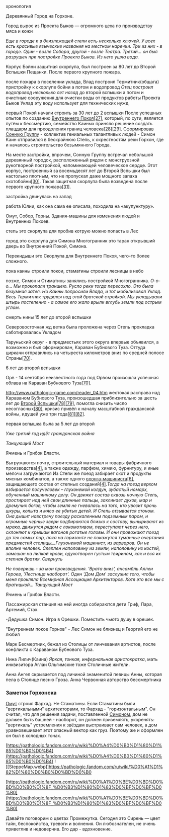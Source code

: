 хронология

Деревянный Город на Горхоне. 

Город вырос из Проекта Быков — огромного цеха по производству мяса и кожи

_Еще в городе и в близлежащей степи есть несколько ключей. У всех есть красивые языческие названия на местном наречии. Три из них - в городе. Один - возле Собора, другой - возле Театра. Третий... он был разрушен при постройке Проекта Быков. Из него ушла вода._

Корпус Бойни защитная скорлупа, был построен за 80 лет до Второй Вспышки Пещанки. После первого крупного пожара. 

после пожара в поселении уклада, Влад построил Термитник(общага) пристройку к скорлупе бойни
а потом и водопровод
_Отец построил водопровод несколько лет назад_ до второй вспышки
а потом и очистные сооружения для очистки воды от продуктов работы Проекта Быков
Уклад эту воду использует для технических нужд


первый Покой начали строить за 30 лет до 2 вспышки
После успешных опытов по созданию [Внутреннего Покоя](https://pathologic.fandom.com/ru/wiki/%D0%92%D0%BD%D1%83%D1%82%D1%80%D0%B5%D0%BD%D0%BD%D0%B8%D0%B9_%D0%9F%D0%BE%D0%BA%D0%BE%D0%B9 "Внутренний Покой")[[27]](https://pathologic.fandom.com/ru/wiki/%D0%A1%D1%82%D1%80%D0%B0%D0%BD%D0%B0#cite_note-27), который, по сути, является путём к бессмертию, семейство Каиных приняло решение создать плацдарм для преодоления границ человека[[28]](https://pathologic.fandom.com/ru/wiki/%D0%A1%D1%82%D1%80%D0%B0%D0%BD%D0%B0#cite_note-28)[[29]](https://pathologic.fandom.com/ru/wiki/%D0%A1%D1%82%D1%80%D0%B0%D0%BD%D0%B0#cite_note-29). Сформировав [Сонную Группу](https://pathologic.fandom.com/ru/wiki/%D0%A1%D0%BE%D0%BD%D0%BD%D0%B0%D1%8F_%D0%B3%D1%80%D1%83%D0%BF%D0%BF%D0%B0 "Сонная группа") - коллектив гениальных талантливых людей - Симон Каин отправился в бескрайнюю Степь, к окрестностям реки Горхон, где и началось строительство безымянного Города.

На месте застройки, впрочем, Сонную Группу встречал небольшой деревянный городок, расположенный рядом с монструозной рукотворной постройкой, напоминающей человеческое сердце. Этот корпус, построенный за восемьдесят лет до Второй Вспышки был настолько плотным, что не пропускал даже мощного запаха скотобойни[[30]](https://pathologic.fandom.com/ru/wiki/%D0%A1%D1%82%D1%80%D0%B0%D0%BD%D0%B0#cite_note-30). Такая защитная скорлупа была возведена после первого крупного пожара[[31]](https://pathologic.fandom.com/ru/wiki/%D0%A1%D1%82%D1%80%D0%B0%D0%BD%D0%B0#cite_note-:9-31).


застройка двинулась на запад

работа Юлии, как она сама ее описала, походила на «акупунктуру».

Омут, Собор, Горны. Здания-машины для изменения людей и Внутренних Покоев.


степь это скорлупа для пробив котрую можно попасть в Лес

город это скорлупа для Симона
Многогранник это таран открывший дверь во Внутренний Покой, Симона.

Перекидыши это Скорлупа для Внутреннего Покоя, чего-то более сложного.


пока каины строили покои, стаматины строили лесницы в небо

позже, Симон и Стиматины занялись постройкой Многогранника.
_О-о-о... Мы прокопали траншею. Русло реки тогда пересохло. Это была безумная затея. Но Каины попросили Влада, и тот мобилизовал Уклад. Весь Термитник трудился над этой братской стройкой. Мы укладывали штырь постепенно - а самое его жало врыли вглубь земли под острым углом._

смерть нины 15 лет до второй вспышки

Северовосточная жд ветка была проложена через Степь
прокладка саботировалась Укладом

Таруньский округ - в предместьях этого округа впервые объявился, а возможно и был сформирован, Караван Бубнового Туза. Оттуда циркачи отправились на четыреста километров вниз по средней полосе Страны[[70]](https://pathologic.fandom.com/ru/wiki/%D0%A1%D1%82%D1%80%D0%B0%D0%BD%D0%B0#cite_note-:3-70).

6 лет до второй вспышки

Орв - 14 сентября неизвестного года под Орвом произошла успешная облава на Караван Бубнового Туза[[70]](https://pathologic.fandom.com/ru/wiki/%D0%A1%D1%82%D1%80%D0%B0%D0%BD%D0%B0#cite_note-:3-70).

http://www.pathologic-game.com/reader_04.htm
жестокая расправа над Караваном Бубнового Туза, произошедшая приблизительно за шесть лет до [Второй Вспышки](https://pathologic.fandom.com/ru/wiki/%D0%9F%D0%B5%D1%81%D1%87%D0%B0%D0%BD%D0%B0%D1%8F_%D0%AF%D0%B7%D0%B2%D0%B0 "Песчаная Язва")[[78]](https://pathologic.fandom.com/ru/wiki/%D0%A1%D1%82%D1%80%D0%B0%D0%BD%D0%B0#cite_note-78)[[79]](https://pathologic.fandom.com/ru/wiki/%D0%A1%D1%82%D1%80%D0%B0%D0%BD%D0%B0#cite_note-79), помогла снизить число несогласных[[80]](https://pathologic.fandom.com/ru/wiki/%D0%A1%D1%82%D1%80%D0%B0%D0%BD%D0%B0#cite_note-:8-80), кризис привёл к началу масштабной гражданской войны, идущей уже три года[[81]](https://pathologic.fandom.com/ru/wiki/%D0%A1%D1%82%D1%80%D0%B0%D0%BD%D0%B0#cite_note-81)[[82]](https://pathologic.fandom.com/ru/wiki/%D0%A1%D1%82%D1%80%D0%B0%D0%BD%D0%B0#cite_note-82).

первая вспышка была за 5 лет до второй


_Уже третий год идёт гражданская война_



_Танцующий Мост_

Ячмень и Грибок Власти.

Выгружаются почту, строительный материал и товары фабричного производства[[4]](https://pathologic.fandom.com/ru/wiki/%D0%A1%D1%82%D0%BE%D0%BB%D0%B8%D1%86%D0%B0#cite_note-:0-4), а также одежду, парфюм, химию, фурнитуру, и иные мелочи[](https://pathologic.fandom.com/ru/wiki/%D0%A1%D1%82%D0%BE%D0%BB%D0%B8%D1%86%D0%B0#cite_note-5)
загружаются Из Степи же поезд забирает скот и продукты мясных комбинатов, а также одного [одонга-машиниста](https://pathologic.fandom.com/ru/wiki/%D0%A7%D0%B5%D1%80%D0%B2%D0%B8 "Черви")[[6]](https://pathologic.fandom.com/ru/wiki/%D0%A1%D1%82%D0%BE%D0%BB%D0%B8%D1%86%D0%B0#cite_note-6), защищающего состав от степных созданий[[4]](https://pathologic.fandom.com/ru/wiki/%D0%A1%D1%82%D0%BE%D0%BB%D0%B8%D1%86%D0%B0#cite_note-:0-4)._Тогда на поезд верхом взбирается получеловек – глухонемой колдун, зубастый номарх, обученный машинному делу. Он движет состав сквозь ночную Степь, простирает над ней свои длинные пальцы, заклинает духов, мар и дремучих богов, чтобы земля не гневалась на того, кто увозит прочь шкуры, копыта и мясо ее убитых детей._ _И Степь отзывается стоном. Она дышит навстречу поезду раскаленным подземным паром, и огромные черные звери подбираются близко к составу, выныривают из мрака, движутся рядом с локомотивом, переступают через него, склоняют к крышам вагонов рогатые головы. И они провожают поезд до тех самых пор, пока на горизонте не покажутся туманные очертания предместий столицы__Глухонемой машинист, из варваров. Он не вполне человек. Слеплен наполовину из земли, наполовину из костей, замешан на липкой крови, одухотворен густым твирином, как и вся их степная братия. Свернуть_

_Не поверишь - за мои произведения. 'Врата вниз', ансамбль Аллеи Героев, 'Лестница наоборот'. Один 'Дом Дом' заслужил того, чтобы меня прокляла Всемирная Ассоциация Архитекторов. Хотя это все мы с братишкой..._
_Танцующий Мост_

Ячмень и Грибок Власти.

Пассажирская станция на ней иногда собираются дети
Гриф, Лара, Артемий, Стах. 

-Дедушка Симон.
Игра в Орешки.
Поместить чьюто душу в орешек.


"Внутреннем покое Горнов" - Лес
Симон не близнец и Георгий его не любил

Марк Бесмертник, бежал из Столицы от линчевания артистов, после конфликта с Караваном Бубнового Туза.

Нина Лилич(Каина) _Яркая, тонкая, инфернальная аристократка_, мать инквизитора Аглаи 
Ольгимские тоже Столичные жители.

Анна Ангел скрывается под личиной знаменитой певицы Анны, которая пела в Столице песню Гроза. Анна Червонная[](https://pathologic.fandom.com/ru/wiki/%D0%A1%D1%82%D1%80%D0%B0%D0%BD%D0%B0#cite_note-6) авторство бессмертника


### Заметки Горхонска

[Омут](https://pathologic.fandom.com/ru/wiki/%D0%9E%D0%BC%D1%83%D1%82) строил Фархад. Не Стаматины. Если Стаматины были "вертикальными" архитекторами, то Фархад - "горизонтальным". Он считал, что для решения задачи, поставленной [Симоном](https://pathologic.fandom.com/ru/wiki/%D0%A1%D0%B8%D0%BC%D0%BE%D0%BD_%D0%9A%D0%B0%D0%B8%D0%BD), дом не должен быть башней - наоборот, он должен приземлять, укоренять: "вертикаль" устремления к звёздам выстраивает сам человек, а дом уравновешивает этот опасный вектор как груз. Поэтому же и оформлен он был в холодных тонах.

[https://pathologic.fandom.com/ru/wiki/%D0%A4%D0%B0%D1%80%D1%85%D0%B0%D0%B4](https://pathologic.fandom.com/ru/wiki/%D0%A4%D0%B0%D1%80%D1%85%D0%B0%D0%B4)
![[SteppeMap.webp]]https://pathologic.fandom.com/ru/wiki/%D0%A1%D1%82%D1%80%D0%B0%D0%BD%D0%B0

[https://pathologic.fandom.com/ru/wiki/%D0%A1%D0%BE%D0%BD%D0%BD%D0%B0%D1%8F_%D0%B3%D1%80%D1%83%D0%BF%D0%BF%D0%B0](https://pathologic.fandom.com/ru/wiki/%D0%A1%D0%BE%D0%BD%D0%BD%D0%B0%D1%8F_%D0%B3%D1%80%D1%83%D0%BF%D0%BF%D0%B0)

Давайте поговорим о цветах Промежутка. Сегодня это Сирень — цвет тайн, беспокойства, тревоги и волнения. Он любознателен, не очень приветлив и недоверчив. Его дар - вдохновение.

